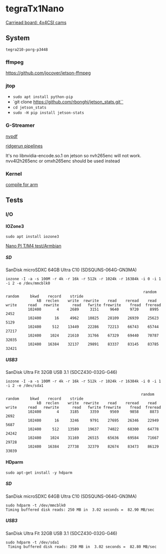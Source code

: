 tegraTx1Nano
========================

[Carriead board: 4x4CSI cams](https://github.com/antmicro/jetson-nano-baseboard)


## System
`tegra210-porg-p3448`

### ffmpeg
https://github.com/jocover/jetson-ffmpeg

### jtop

- `sudo apt install python-pip`
- `git clone https://github.com/rbonghi/jetson_stats.git``
- `cd jetson_stats`
-  `sudo -H pip install jetson-stats`

### G-Streamer

[nvpdf](https://developer.download.nvidia.com/embedded/L4T/r31_Release_v1.0/Docs/Accelerated_GStreamer_User_Guide.pdf)

[ridgerun pipelines](https://developer.ridgerun.com/wiki/index.php?title=Gstreamer_pipelines_for_Jetson_TX1)

It's no libnvidia-encode.so.1 on jetson so nvh265enc will not work. nvv4l2h265enc or omxh265enc should be used instead

### Kernel
[compile for arm](https://github.com/umiddelb/armhf/wiki/How-To-compile-a-custom-Linux-kernel-for-your-ARM-device)


## Tests

### I/O

#### IOZone3

`sudo apt install iozone3`
 

[Nano PI T/M4 test/Armbian](https://forum.armbian.com/topic/8097-nanopi-m4-performance-and-consumption-review/)

##### SD
SanDisk microSDXC 64GB Ultra C10 (SDSQUNS-064G-GN3MA)

`iozone -I -a -s 100M -r 4k -r 16k -r 512k -r 1024k -r 16384k -i 0 -i 1 -i 2 ﻿-e /dev/mmcblk0`
```
                                                              random    random     bkwd    record    stride                                    
              kB  reclen    write  rewrite    read    reread    read     write     read   rewrite      read   fwrite frewrite    fread  freread
          102400       4     2689     3151     9640     9720     8995     2452                                                          
          102400      16     4962    10825    28109    26939    25623     5129                                                          
          102400     512    13449    22286    72213    66743    65744    27217                                                          
          102400    1024    21610    31766    67329    69440    70787    32035                                                          
          102400   16384    32137    29891    83337    83145    83785    32421 
```
##### USB3
SanDisk Ultra Fit 32GB USB 3.1 (SDCZ430-032G-G46)

`iozone -I -a -s 100M -r 4k -r 16k -r 512k -r 1024k -r 16384k -i 0 -i 1 -i 2 ﻿-e /dev/sda1`
```
                                                             random    random     bkwd    record    stride                                    
              kB  reclen    write  rewrite    read    reread    read     write     read   rewrite      read   fwrite frewrite    fread  freread
          102400       4     3185     3359     9569     9858     8873     2692                                                          
          102400      16     3246     9791    27695    26346    22949     5687                                                          
          102400     512    13589    19637    74022    68300    64778    24242                                                          
          102400    1024    31169    26515    65636    69584    71667    29728                                                          
          102400   16384    27738    32379    82674    83473    86129    33039 
```

#### HDparm

`sudo apt-get install -y hdparm`

##### SD
SanDisk microSDXC 64GB Ultra C10 (SDSQUNS-064G-GN3MA)

```
sudo hdparm -t /dev/mmcblk0
Timing buffered disk reads: 250 MB in  3.02 seconds =  82.90 MB/sec
```

##### USB3
SanDisk Ultra Fit 32GB USB 3.1 (SDCZ430-032G-G46)

```
sudo hdparm -t /dev/sda1 
 Timing buffered disk reads: 250 MB in  3.02 seconds =  82.80 MB/sec
```
